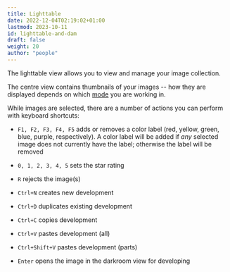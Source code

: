 ```yaml
---
title: Lighttable
date: 2022-12-04T02:19:02+01:00
lastmod: 2023-10-11
id: lighttable-and-dam
draft: false
weight: 20
author: "people"
---
```



The lighttable view allows you to view and manage your image collection.

The centre view contains thumbnails of your images -- how they are displayed depends on which [mode](./lighttable-modes/_index.md) you are working in.

While images are selected, there are a number of actions you can perform with keyboard shortcuts:

- `F1, F2, F3, F4, F5` adds or removes a color label (red, yellow, green, blue, purple, respectively). A color label will be added if _any_ selected image does not currently have the label; otherwise the label will be removed

- `0, 1, 2, 3, 4, 5` sets the star rating

- `R` rejects the image(s)

- `Ctrl+N` creates new development

- `Ctrl+D` duplicates existing development

- `Ctrl+C` copies development

- `Ctrl+V` pastes development (all)

- `Ctrl+Shift+V` pastes development (parts)

- `Enter` opens the image in the darkroom view for developing
